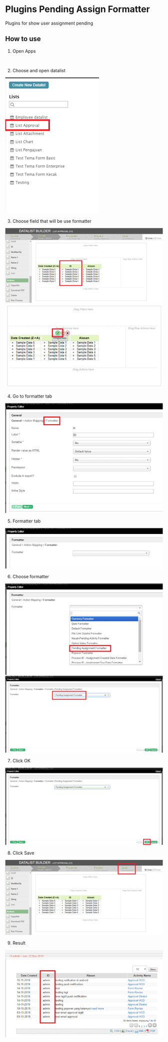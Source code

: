 # Plugins Pending Assign Formatter

Plugins for show user assignment pending


## How to use

1. Open Apps

<img src="https://raw.githubusercontent.com/kinnara-digital-studio/kecak-workflow/master/docs/assets/.png" alt="" />


2. Choose and open datalist

<img src="https://raw.githubusercontent.com/kinnara-digital-studio/kecak-workflow/master/docs/assets/assignFormatter_chooseDatalist.png" alt="" />


3. Choose field that will be use formatter

<img src="https://raw.githubusercontent.com/kinnara-digital-studio/kecak-workflow/master/docs/assets/assignFormatter_chooseField.png" alt="" />

<img src="https://raw.githubusercontent.com/kinnara-digital-studio/kecak-workflow/master/docs/assets/assignFormatter_editField.png" alt="" />



4. Go to formatter tab

<img src="https://raw.githubusercontent.com/kinnara-digital-studio/kecak-workflow/master/docs/assets/assignFormatter_formatterTab.png" alt="" />


5. Formatter tab

<img src="https://raw.githubusercontent.com/kinnara-digital-studio/kecak-workflow/master/docs/assets/assignFormatter_formatterPage.png" alt="" />


6. Choose formatter

<img src="https://raw.githubusercontent.com/kinnara-digital-studio/kecak-workflow/master/docs/assets/assignFormatter_chooseFormatter.png" alt="" />

<img src="https://raw.githubusercontent.com/kinnara-digital-studio/kecak-workflow/master/docs/assets/assignFormatter_formatterChoosed.png" alt="" />


7. Click OK

<img src="https://raw.githubusercontent.com/kinnara-digital-studio/kecak-workflow/master/docs/assets/assignFormatter_ok.png" alt="" />


8. Click Save

<img src="https://raw.githubusercontent.com/kinnara-digital-studio/kecak-workflow/master/docs/assets/assignFormatter_save.png" alt="" />


9. Result

<img src="https://raw.githubusercontent.com/kinnara-digital-studio/kecak-workflow/master/docs/assets/assignFormatter_result.png" alt="" />

